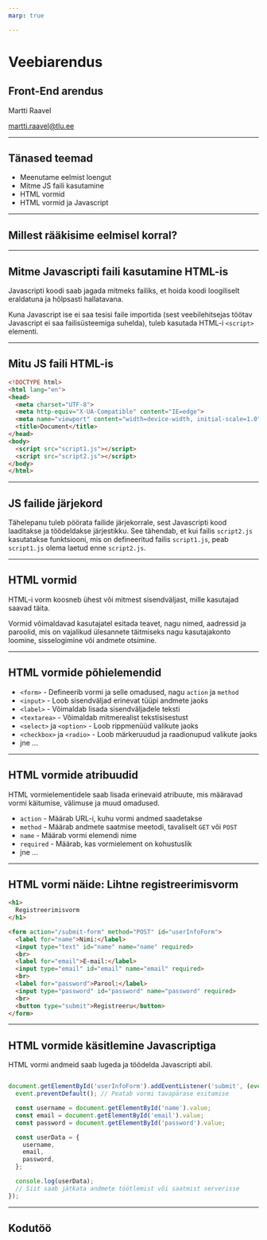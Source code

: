 ```yaml
---
marp: true

---
```

# Veebiarendus

## Front-End arendus

Martti Raavel

<martti.raavel@tlu.ee>

---

## Tänased teemad

- Meenutame eelmist loengut
- Mitme JS faili kasutamine
- HTML vormid
- HTML vormid ja Javascript

---

## Millest rääkisime eelmisel korral?

---

## Mitme Javascripti faili kasutamine HTML-is

Javascripti koodi saab jagada mitmeks failiks, et hoida koodi loogiliselt eraldatuna ja hõlpsasti hallatavana.

Kuna Javascript ise ei saa tesisi faile importida (sest veebilehitsejas töötav Javascript ei saa failisüsteemiga suhelda), tuleb kasutada HTML-i `<script>` elementi.

---

## Mitu JS faili HTML-is

```html
<!DOCTYPE html>
<html lang="en">
<head>
  <meta charset="UTF-8">
  <meta http-equiv="X-UA-Compatible" content="IE=edge">
  <meta name="viewport" content="width=device-width, initial-scale=1.0">
  <title>Document</title>
</head>
<body>
  <script src="script1.js"></script>
  <script src="script2.js"></script>
</body>
</html>
```

---

## JS failide järjekord

Tähelepanu tuleb pöörata failide järjekorrale, sest Javascripti kood laaditakse ja töödeldakse järjestikku. See tähendab, et kui failis `script2.js` kasutatakse funktsiooni, mis on defineeritud failis `script1.js`, peab `script1.js` olema laetud enne `script2.js`.

---

## HTML vormid

HTML-i vorm koosneb ühest või mitmest sisendväljast, mille kasutajad saavad täita.

Vormid võimaldavad kasutajatel esitada teavet, nagu nimed, aadressid ja paroolid, mis on vajalikud ülesannete täitmiseks nagu kasutajakonto loomine, sisselogimine või andmete otsimine.

---

## HTML vormide põhielemendid

- `<form>` - Defineerib vormi ja selle omadused, nagu `action` ja `method`
- `<input>` - Loob sisendväljad erinevat tüüpi andmete jaoks
- `<label>` - Võimaldab lisada sisendväljadele teksti
- `<textarea>` - Võimaldab mitmerealist tekstisisestust
- `<select>` ja `<option>` - Loob rippmenüüd valikute jaoks
- `<checkbox>` ja `<radio>` - Loob märkeruudud ja raadionupud valikute jaoks
- jne ...

---

## HTML vormide atribuudid

HTML vormielementidele saab lisada erinevaid atribuute, mis määravad vormi käitumise, välimuse ja muud omadused.

- `action` - Määrab URL-i, kuhu vormi andmed saadetakse
- `method` - Määrab andmete saatmise meetodi, tavaliselt `GET` või `POST`
- `name` - Määrab vormi elemendi nime
- `required` - Määrab, kas vormielement on kohustuslik
- jne ...

---

## HTML vormi näide: Lihtne registreerimisvorm

```html
<h1>
  Registreerimisvorm
</h1>

<form action="/submit-form" method="POST" id="userInfoForm">
  <label for="name">Nimi:</label>
  <input type="text" id="name" name="name" required>
  <br>
  <label for="email">E-mail:</label>
  <input type="email" id="email" name="email" required>
  <br>
  <label for="password">Parool:</label>
  <input type="password" id="password" name="password" required>
  <br>
  <button type="submit">Registreeru</button>
</form>

```

---

## HTML vormide käsitlemine Javascriptiga

HTML vormi andmeid saab lugeda ja töödelda Javascripti abil.

```javascript

document.getElementById('userInfoForm').addEventListener('submit', (event) => {
  event.preventDefault(); // Peatab vormi tavapärase esitamise

  const username = document.getElementById('name').value;
  const email = document.getElementById('email').value;
  const password = document.getElementById('password').value;

  const userData = {
    username,
    email,
    password,
  };

  console.log(userData);
  // Siit saab jätkata andmete töötlemist või saatmist serverisse
});

```

---

## Kodutöö
